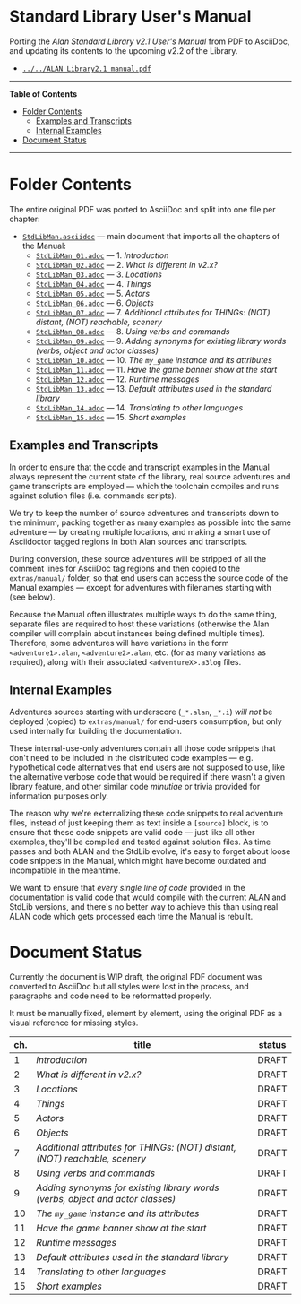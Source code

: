 # Standard Library User's Manual

Porting the _Alan Standard Library v2.1 User's Manual_ from PDF to AsciiDoc, and updating its contents to the upcoming v2.2 of the Library.

- [`../../ALAN Library2.1 manual.pdf`][Man PDF]

-----

**Table of Contents**

<!-- MarkdownTOC autolink="true" bracket="round" autoanchor="false" lowercase="only_ascii" uri_encoding="true" levels="1,2,3" -->

- [Folder Contents](#folder-contents)
    - [Examples and Transcripts](#examples-and-transcripts)
    - [Internal Examples](#internal-examples)
- [Document Status](#document-status)

<!-- /MarkdownTOC -->

-----


# Folder Contents

The entire original PDF was ported to AsciiDoc and split into one file per chapter:

- [`StdLibMan.asciidoc`](./StdLibMan.asciidoc) — main document that imports all the chapters of the Manual:
    + [`StdLibMan_01.adoc`](./StdLibMan_01.adoc) — 1. _Introduction_
    + [`StdLibMan_02.adoc`](./StdLibMan_02.adoc) — 2. _What is different in v2.x?_
    + [`StdLibMan_03.adoc`](./StdLibMan_03.adoc) — 3. _Locations_
    + [`StdLibMan_04.adoc`](./StdLibMan_04.adoc) — 4. _Things_
    + [`StdLibMan_05.adoc`](./StdLibMan_05.adoc) — 5. _Actors_
    + [`StdLibMan_06.adoc`](./StdLibMan_06.adoc) — 6. _Objects_
    + [`StdLibMan_07.adoc`](./StdLibMan_07.adoc) — 7. _Additional attributes for THINGs: (NOT) distant, (NOT) reachable, scenery_
    + [`StdLibMan_08.adoc`](./StdLibMan_08.adoc) — 8. _Using verbs and commands_
    + [`StdLibMan_09.adoc`](./StdLibMan_09.adoc) — 9. _Adding synonyms for existing library words (verbs, object and actor classes)_
    + [`StdLibMan_10.adoc`](./StdLibMan_10.adoc) — 10. _The `my_game` instance and its attributes_
    + [`StdLibMan_11.adoc`](./StdLibMan_11.adoc) — 11. _Have the game banner show at the start_
    + [`StdLibMan_12.adoc`](./StdLibMan_12.adoc) — 12. _Runtime messages_
    + [`StdLibMan_13.adoc`](./StdLibMan_13.adoc) — 13. _Default attributes used in the standard library_
    + [`StdLibMan_14.adoc`](./StdLibMan_14.adoc) — 14. _Translating to other languages_
    + [`StdLibMan_15.adoc`](./StdLibMan_15.adoc) — 15. _Short examples_

## Examples and Transcripts

In order to ensure that the code and transcript examples in the Manual always represent the current state of the library, real source adventures and game transcripts are employed — which the toolchain compiles and runs against solution files (i.e. commands scripts).

We try to keep the number of source adventures and transcripts down to the minimum, packing together as many examples as possible into the same adventure — by creating multiple locations, and making a smart use of Asciidoctor tagged regions in both Alan sources and transcripts.

During conversion, these source adventures will be stripped of all the comment lines for AsciiDoc tag regions and then copied to the `extras/manual/` folder, so that end users can access the source code of the Manual examples — except for adventures with filenames starting with `_` (see below).

Because the Manual often illustrates multiple ways to do the same thing, separate files are required to host these variations (otherwise the Alan compiler will complain about instances being defined multiple times).
Therefore, some adventures will have variations in the form `<adventure1>.alan`,  `<adventure2>.alan`, etc. (for as many variations as required), along with their associated `<adventureX>.a3log` files.

## Internal Examples

Adventures sources starting with underscore (`_*.alan`, `_*.i`) _will not_ be deployed (copied) to `extras/manual/` for end-users consumption, but only used internally for building the documentation.

These internal-use-only adventures contain all those code snippets that don't need to be included in the distributed code examples — e.g. hypothetical code alternatives that end users are not supposed to use, like the alternative verbose code that would be required if there wasn't a given library feature, and other similar code _minutiae_ or trivia provided for information purposes only.

The reason why we're externalizing these code snippets to real adventure files, instead of just keeping them as text inside a `[source]` block, is to ensure that these code snippets are valid code — just like all other examples, they'll be compiled and tested against solution files. As time passes and both ALAN and the StdLib evolve, it's easy to forget about loose code snippets in the Manual, which might have become outdated and incompatible in the meantime.

We want to ensure that _every single line of code_ provided in the documentation is valid code that would compile with the current ALAN and StdLib versions, and there's no better way to achieve this than using real ALAN code which gets processed each time the Manual is rebuilt.

# Document Status

Currently the document is WIP draft, the original PDF document was converted to AsciiDoc but all styles were lost in the process, and paragraphs and code need to be reformatted properly.

It must be manually fixed, element by element, using the original PDF as a visual reference for missing styles.

| ch. |                                     title                                      | status |
|-----|--------------------------------------------------------------------------------|--------|
|   1 | _Introduction_                                                                 | DRAFT  |
|   2 | _What is different in v2.x?_                                                   | DRAFT  |
|   3 | _Locations_                                                                    | DRAFT  |
|   4 | _Things_                                                                       | DRAFT  |
|   5 | _Actors_                                                                       | DRAFT  |
|   6 | _Objects_                                                                      | DRAFT  |
|   7 | _Additional attributes for THINGs: (NOT) distant, (NOT) reachable, scenery_    | DRAFT  |
|   8 | _Using verbs and commands_                                                     | DRAFT  |
|   9 | _Adding synonyms for existing library words (verbs, object and actor classes)_ | DRAFT  |
|  10 | _The `my_game` instance and its attributes_                                    | DRAFT  |
|  11 | _Have the game banner show at the start_                                       | DRAFT  |
|  12 | _Runtime messages_                                                             | DRAFT  |
|  13 | _Default attributes used in the standard library_                              | DRAFT  |
|  14 | _Translating to other languages_                                               | DRAFT  |
|  15 | _Short examples_                                                               | DRAFT  |


<!-----------------------------------------------------------------------------
                               REFERENCE LINKS
------------------------------------------------------------------------------>

[Man PDF]: ../../ALAN%20Library2.1%20manual.pdf "View the original PDF Manual"


<!-- EOF -->
